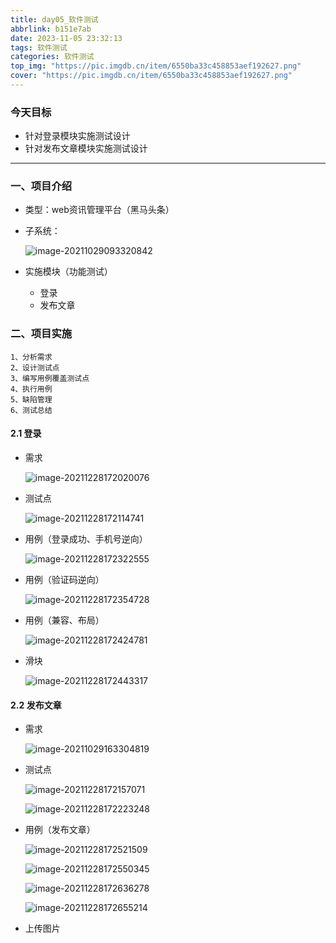 ```yaml
---
title: day05_软件测试
abbrlink: b151e7ab
date: 2023-11-05 23:32:13
tags: 软件测试
categories: 软件测试
top_img: "https://pic.imgdb.cn/item/6550ba33c458853aef192627.png"
cover: "https://pic.imgdb.cn/item/6550ba33c458853aef192627.png"
---
```


### 今天目标

- 针对登录模块实施测试设计
- 针对发布文章模块实施测试设计

---

### 一、项目介绍

- 类型：web资讯管理平台（黑马头条）

- 子系统：

  ![image-20211029093320842](img/image-20211029093320842.png)

- 实施模块（功能测试）

  - 登录
  - 发布文章

### 二、项目实施

```
1、分析需求
2、设计测试点
3、编写用例覆盖测试点
4、执行用例
5、缺陷管理
6、测试总结
```

#### 2.1 登录

- 需求

  ![image-20211228172020076](img/image-20211228172020076.png)

- 测试点

  ![image-20211228172114741](img/image-20211228172114741.png)

- 用例（登录成功、手机号逆向）

  ![image-20211228172322555](img/image-20211228172322555.png)

- 用例（验证码逆向）

  ![image-20211228172354728](img/image-20211228172354728.png)

- 用例（兼容、布局）

  ![image-20211228172424781](img/image-20211228172424781.png)

- 滑块

  ![image-20211228172443317](img/image-20211228172443317.png)

#### 2.2 发布文章

- 需求

  ![image-20211029163304819](img/image-20211029163304819.png)

- 测试点

  ![image-20211228172157071](img/image-20211228172157071.png)

  ![image-20211228172223248](img/image-20211228172223248.png)

- 用例（发布文章）

  ![image-20211228172521509](img/image-20211228172521509.png)

  ![image-20211228172550345](img/image-20211228172550345.png)

  ![image-20211228172636278](img/image-20211228172636278.png)

  ![image-20211228172655214](img/image-20211228172655214.png)





- 上传图片

  

